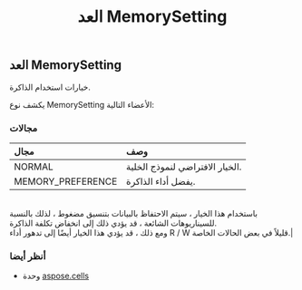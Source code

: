 ﻿---
title: العد MemorySetting
second_title: Aspose.Cells for Python via .NET API المراجع
description:
type: docs
weight: 2240
url: /ar/python-net/aspose.cells/memorysetting/
is_root: false
---
##  العد MemorySetting
خيارات استخدام الذاكرة.



يكشف نوع MemorySetting الأعضاء التالية:

###  مجالات
| مجال| وصف|
| :- | :- |
| NORMAL | الخيار الافتراضي لنموذج الخلية.|
| MEMORY_PREFERENCE | يفضل أداء الذاكرة.<br/>باستخدام هذا الخيار ، سيتم الاحتفاظ بالبيانات بتنسيق مضغوط ، لذلك بالنسبة للسيناريوهات الشائعة ، قد يؤدي ذلك إلى انخفاض تكلفة الذاكرة.<br/> ومع ذلك ، قد يؤدي هذا الخيار أيضًا إلى تدهور أداء R / W قليلاً في بعض الحالات الخاصة.|



###  أنظر أيضا
* وحدة [aspose.cells](..)
